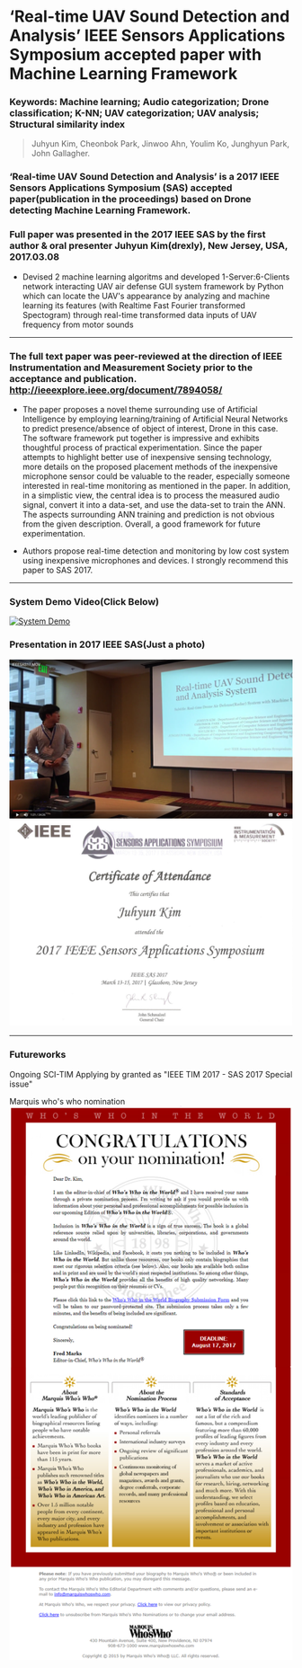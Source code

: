 # ‘Real-time UAV Sound Detection and Analysis’ IEEE Sensors Applications Symposium accepted paper with Machine Learning Framework

### Keywords: Machine learning; Audio categorization; Drone classification; K-NN; UAV categorization; UAV analysis; Structural similarity index

>Juhyun Kim, Cheonbok Park, Jinwoo Ahn, Youlim Ko, Junghyun Park, John Gallagher.

### ‘Real-time UAV Sound Detection and Analysis’ is a 2017 IEEE Sensors Applications Symposium (SAS) accepted paper(publication in the proceedings) based on Drone detecting Machine Learning Framework.

### Full paper was presented in the 2017 IEEE SAS by the first author & oral presenter Juhyun Kim(drexly), New Jersey, USA, 2017.03.08

* Devised 2 machine learning algoritms and developed 1-Server:6-Clients network interacting UAV air defense GUI system framework by Python which can locate the UAV's appearance by analyzing and machine learning its features (with Realtime Fast Fourier transformed Spectogram) through real-time transformed data inputs of UAV frequency from motor sounds

* * *

### The full text paper was peer-reviewed at the direction of IEEE Instrumentation and Measurement Society prior to the acceptance and publication. http://ieeexplore.ieee.org/document/7894058/

* The paper proposes a novel theme surrounding use of Artificial Intelligence by employing learning/training of Artificial Neural Networks to predict presence/absence of object of interest, Drone in this case. The software framework put together is impressive and exhibits thoughtful process of practical experimentation.
Since the paper attempts to highlight better use of inexpensive sensing technology, more details on the proposed placement methods of the inexpensive microphone sensor could be valuable to the reader, especially someone interested in real-time monitoring as mentioned in the paper. In addition, in a simplistic view, the central idea is to process the measured audio signal, convert it into a data-set, and use the data-set to train the ANN. The aspects surrounding ANN training and prediction is not obvious from the given description.
Overall, a good framework for future experimentation.

* Authors propose real-time detection and monitoring by low cost system using inexpensive microphones and devices.
I strongly recommend this paper to SAS 2017.

* * *

### System Demo Video(Click Below)
[![System Demo](http://i3.ytimg.com/vi/rPEedQrGMHs/hqdefault.jpg)](https://youtu.be/rPEedQrGMHs)

### Presentation in 2017 IEEE SAS(Just a photo)
![Presentation in 2017 IEEE SAS](/teamTAKEDOWN/sas.png?raw=true "2017.03.08")
![Presentation in 2017 IEEE SAS](/teamTAKEDOWN/attd.jpg?raw=true "2017.03.08")

* * *

### Futureworks 

Ongoing SCI-TIM Applying by granted as "IEEE TIM 2017 - SAS 2017 Special issue"

Marquis who's who nomination
![Nomination Email](/teamTAKEDOWN/mwm.PNG?raw=true "Nomination Email")


